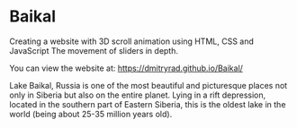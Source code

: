 ﻿# Baikal
Creating a website with 3D scroll animation using HTML, CSS and JavaScript
The movement of sliders in depth.

You can view the website at:
https://dmitryrad.github.io/Baikal/

Lake Baikal, Russia is one of the most beautiful and picturesque places not only in Siberia but also on the entire planet. Lying in a rift depression, located in the southern part of Eastern Siberia, this is the oldest lake in the world (being about 25-35 million years old).

